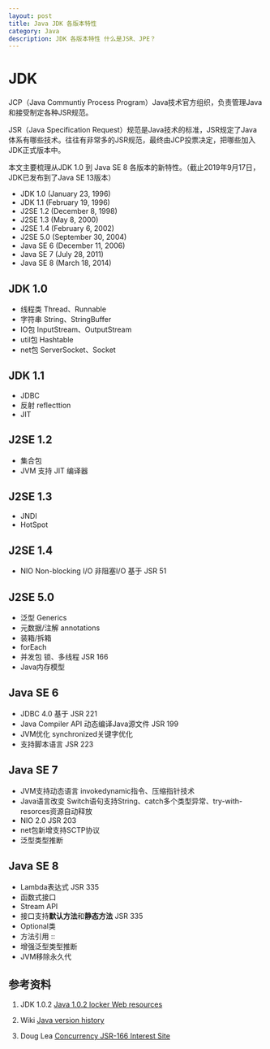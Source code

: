 ```yaml
---
layout: post
title: Java JDK 各版本特性
category: Java
description: JDK 各版本特性 什么是JSR、JPE？
---
```


# JDK

JCP（Java Communtiy Process Program）Java技术官方组织，负责管理Java和接受制定各种JSR规范。

JSR（Java Specification Request）规范是Java技术的标准，JSR规定了Java体系有哪些技术。往往有非常多的JSR规范，最终由JCP投票决定，把哪些加入JDK正式版本中。

本文主要梳理从JDK 1.0 到 Java SE 8 各版本的新特性。（截止2019年9月17日，JDK已发布到了Java SE 13版本）

- JDK 1.0 (January 23, 1996)
- JDK 1.1 (February 19, 1996)
- J2SE 1.2 (December 8, 1998)
- J2SE 1.3 (May 8, 2000)
- J2SE 1.4 (February 6, 2002)
- J2SE 5.0 (September 30, 2004)
- Java SE 6 (December 11, 2006)
- Java SE 7 (July 28, 2011)
- Java SE 8 (March 18, 2014)

## JDK 1.0

- 线程类 Thread、Runnable
- 字符串 String、StringBuffer
- IO包 InputStream、OutputStream
- util包 Hashtable
- net包 ServerSocket、Socket

## JDK 1.1

- JDBC
- 反射 reflecttion
- JIT

## J2SE 1.2

- 集合包 
- JVM 支持 JIT 编译器

## J2SE 1.3

- JNDI
- HotSpot

## J2SE 1.4

- NIO Non-blocking I/O 非阻塞I/O 基于 JSR 51

## J2SE 5.0

- 泛型 Generics
- 元数据/注解 annotations
- 装箱/拆箱
- forEach
- 并发包 锁、多线程 JSR 166
- Java内存模型

## Java SE 6

- JDBC 4.0 基于 JSR 221 
- Java Compiler API 动态编译Java源文件 JSR 199
- JVM优化 synchronized关键字优化
- 支持脚本语言 JSR 223

## Java SE 7

- JVM支持动态语言 invokedynamic指令、压缩指针技术 
- Java语言改变 Switch语句支持String、catch多个类型异常、try-with-resorces资源自动释放
- NIO 2.0 JSR 203
- net包新增支持SCTP协议
- 泛型类型推断

## Java SE 8

- Lambda表达式 JSR 335
- 函数式接口
- Stream API
- 接口支持**默认方法**和**静态方法** JSR 335
- Optional类
- 方法引用 ::
- 增强泛型类型推断
- JVM移除永久代

## 参考资料

1. JDK 1.0.2 [Java 1.0.2 locker Web resources](http://web.mit.edu/java_v1.0.2/)

2. Wiki [Java version history](https://en.wikipedia.org/wiki/Java_version_history)

3. Doug Lea [Concurrency JSR-166 Interest Site](http://gee.cs.oswego.edu/dl/concurrency-interest/index.html)